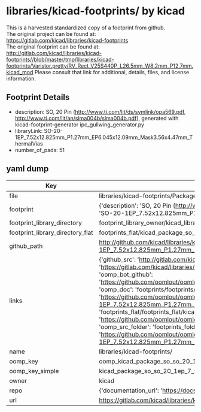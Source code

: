 # libraries/kicad-footprints/ by kicad  
This is a harvested standardized copy of a footprint from github.  
The original project can be found at:  
https://gitlab.com/kicad/libraries/kicad-footprints  
The original footprint can be found at:
http://gitlab.com/kicad/libraries/kicad-footprints//blob/master/tmp/libraries/kicad-footprints/Varistor.pretty/RV_Rect_V25S440P_L26.5mm_W8.2mm_P12.7mm.kicad_mod
Please consult that link for additional, details, files, and license information.  
## Footprint Details
* description: SO, 20 Pin (http://www.ti.com/lit/ds/symlink/opa569.pdf, http://www.ti.com/lit/an/slma004b/slma004b.pdf), generated with kicad-footprint-generator ipc_gullwing_generator.py  
* libraryLink: SO-20-1EP_7.52x12.825mm_P1.27mm_EP6.045x12.09mm_Mask3.56x4.47mm_ThermalVias  
* number_of_pads: 51  
## yaml dump  
| Key | Value |  
| --- | --- |  
| file | libraries/kicad-footprints/Package_SO.pretty/SO-20-1EP_7.52x12.825mm_P1.27mm_EP6.045x12.09mm_Mask3.56x4.47mm_ThermalVias.kicad_mod |  
| footprint | {'description': 'SO, 20 Pin (http://www.ti.com/lit/ds/symlink/opa569.pdf, http://www.ti.com/lit/an/slma004b/slma004b.pdf), generated with kicad-footprint-generator ipc_gullwing_generator.py', 'libraryLink': 'SO-20-1EP_7.52x12.825mm_P1.27mm_EP6.045x12.09mm_Mask3.56x4.47mm_ThermalVias', 'number_of_pads': 51} |  
| footprint_library_directory | footprint_library_owner/kicad_libraries/kicad-footprints/ |  
| footprint_library_directory_flat | footprints_flat/kicad_package_so_so_20_1ep_7_52x12_825mm_p1_27mm_ep6_045x12_09mm_mask3_56x4_47mm_thermalvias/working |  
| github_path | http://github.com/kicad/libraries/kicad-footprints//blob/master/tmp/libraries/kicad-footprints/Package_SO.pretty/SO-20-1EP_7.52x12.825mm_P1.27mm_EP6.045x12.09mm_Mask3.56x4.47mm_ThermalVias.kicad_mod |  
| links | {'github_src': 'http://gitlab.com/kicad/libraries/kicad-footprints//blob/master/tmp/libraries/kicad-footprints/Varistor.pretty/RV_Rect_V25S440P_L26.5mm_W8.2mm_P12.7mm.kicad_mod', 'github_src_repo': 'https://gitlab.com/kicad/libraries/kicad-footprints', 'oomp_bot': 'footprints/kicad_package_so_so_20_1ep_7_52x12_825mm_p1_27mm_ep6_045x12_09mm_mask3_56x4_47mm_thermalvias/working', 'oomp_bot_github': 'https://github.com/oomlout/oomlout_oomp_footprint_bot/tree/main/footprints/kicad_package_so_so_20_1ep_7_52x12_825mm_p1_27mm_ep6_045x12_09mm_mask3_56x4_47mm_thermalvias/working', 'oomp_doc': 'footprints/footprints/kicad/Package_SO/SO-20-1EP_7.52x12.825mm_P1.27mm_EP6.045x12.09mm_Mask3.56x4.47mm_ThermalVias/working/', 'oomp_doc_github': 'https://github.com/oomlout/oomlout_oomp_footprint_doc/tree/main/footprints/footprints/kicad/Package_SO/SO-20-1EP_7.52x12.825mm_P1.27mm_EP6.045x12.09mm_Mask3.56x4.47mm_ThermalVias/working', 'oomp_src_flat': 'footprints_flat/footprints_flat/kicad_package_so_so_20_1ep_7_52x12_825mm_p1_27mm_ep6_045x12_09mm_mask3_56x4_47mm_thermalvias/working', 'oomp_src_flat_github': 'https://github.com/oomlout/oomlout_oomp_footprint_src/tree/main/footprints_flat/kicad_package_so_so_20_1ep_7_52x12_825mm_p1_27mm_ep6_045x12_09mm_mask3_56x4_47mm_thermalvias/working', 'oomp_src_folder': 'footprints_folder/footprints_folder/kicad/Package_SO/SO-20-1EP_7.52x12.825mm_P1.27mm_EP6.045x12.09mm_Mask3.56x4.47mm_ThermalVias/working', 'oomp_src_folder_github': 'https://github.com/oomlout/oomlout_oomp_footprint_src/tree/main/footprints_folder/kicad/Package_SO/SO-20-1EP_7.52x12.825mm_P1.27mm_EP6.045x12.09mm_Mask3.56x4.47mm_ThermalVias/working'} |  
| name | libraries/kicad-footprints/ |  
| oomp_key | oomp_kicad_package_so_so_20_1ep_7_52x12_825mm_p1_27mm_ep6_045x12_09mm_mask3_56x4_47mm_thermalvias |  
| oomp_key_simple | kicad_package_so_so_20_1ep_7_52x12_825mm_p1_27mm_ep6_045x12_09mm_mask3_56x4_47mm_thermalvias |  
| owner | kicad |  
| repo | {'documentation_url': 'https://docs.github.com/rest/repos/repos#get-a-repository', 'message': 'Not Found'} |  
| url | https://gitlab.com/kicad/libraries/kicad-footprints |  

